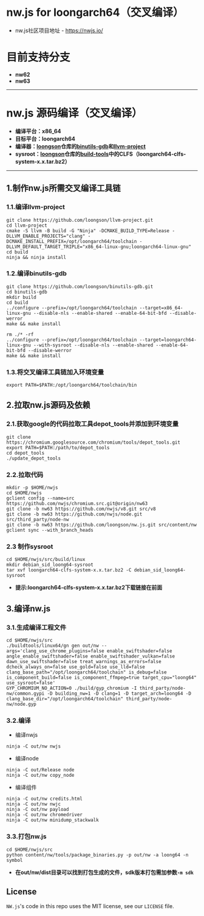 # nw.js for loongarch64（交叉编译）

* nw.js社区项目地址 - https://nwjs.io/
# 目前支持分支
* **nw62**
* **nw63**
-------
# nw.js 源码编译（交叉编译）
* **编译平台：x86_64**
* **目标平台：loongarch64**
* **编译器：[loongson](https://github.com/loongson)仓库的[binutils-gdb](https://github.com/loongson/binutils-gdb)和[llvm-project](https://github.com/loongson/llvm-project)**
* **sysroot：[loongson](https://github.com/loongson)仓库的[build-tools](https://github.com/loongson/build-tools)中的CLFS（loongarch64-clfs-system-x.x.tar.bz2）**
------
## 1.制作nw.js所需交叉编译工具链
### 1.1.编译llvm-project
```
git clone https://github.com/loongson/llvm-project.git
cd llvm-project
cmake -S llvm -B build -G "Ninja" -DCMAKE_BUILD_TYPE=Release -DLLVM_ENABLE_PROJECTS="clang" -DCMAKE_INSTALL_PREFIX=/opt/loongarch64/toolchain -DLLVM_DEFAULT_TARGET_TRIPLE="x86_64-linux-gnu;loongarch64-linux-gnu"
cd build
ninja && ninja install
```
### 1.2.编译binutils-gdb
```
git clone https://github.com/loongson/binutils-gdb.git
cd binutils-gdb
mkdir build
cd build
../configure --prefix=/opt/loongarch64/toolchain --target=x86_64-linux-gnu --disable-nls --enable-shared --enable-64-bit-bfd --disable-werror
make && make install

rm ./* -rf
../configure --prefix=/opt/loongarch64/toolchain --target=loongarch64-linux-gnu --with-sysroot --disable-nls --enable-shared --enable-64-bit-bfd --disable-werror
make && make install
```
### 1.3.将交叉编译工具链加入环境变量
```
export PATH=$PATH:/opt/loongarch64/toolchain/bin
```
## 2.拉取nw.js源码及依赖
### 2.1.获取google的代码拉取工具depot_tools并添加到环境变量
```
git clone https://chromium.googlesource.com/chromium/tools/depot_tools.git
export PATH=$PATH:/path/to/depot_tools
cd depot_tools
./update_depot_tools
```
### 2.2.拉取代码
```
mkdir -p $HOME/nwjs
cd $HOME/nwjs
gclient config --name=src https://github.com/nwjs/chromium.src.git@origin/nw63
git clone -b nw63 https://github.com/nwjs/v8.git src/v8
git clone -b nw63 https://github.com/nwjs/node.git src/third_party/node-nw
git clone -b nw63 https://github.com/loongson/nw.js.git src/content/nw
gclient sync --with_branch_heads
```
### 2.3 制作sysroot
```
cd $HOME/nwjs/src/build/linux
mkdir debian_sid_loong64-sysroot
tar xvf loongarch64-clfs-system-x.x.tar.bz2 -C debian_sid_loong64-sysroot
```
* **提示:loongarch64-clfs-system-x.x.tar.bz2下载链接在前面**
## 3.编译nw.js
### 3.1.生成编译工程文件
```
cd $HOME/nwjs/src
./buildtools/linux64/gn gen out/nw --args='clang_use_chrome_plugins=false enable_swiftshader=false angle_enable_swiftshader=false enable_swiftshader_vulkan=false dawn_use_swiftshader=false treat_warnings_as_errors=false dcheck_always_on=false use_gold=false use_lld=false clang_base_path="/opt/loongarch64/toolchain" is_debug=false is_component_build=false is_component_ffmpeg=true target_cpu="loong64" use_sysroot=false'
GYP_CHROMIUM_NO_ACTION=0 ./build/gyp_chromium -I third_party/node-nw/common.gypi -D building_nw=1 -D clang=1 -D target_arch=loong64 -D clang_base_dir="/opt/loongarch64/toolchain" third_party/node-nw/node.gyp
```
### 3.2.编译
* 编译nwjs
```
ninja -C out/nw nwjs
```
* 编译node
```
ninja -C out/Release node
ninja -C out/nw copy_node
```
* 编译组件
```
ninja -C out/nw credits.html
ninja -C out/nw nwjc
ninja -C out/nw payload
ninja -C out/nw chromedriver
ninja -C out/nw minidump_stackwalk
```
### 3.3.打包nw.js
```
cd $HOME/nwjs/src
python content/nw/tools/package_binaries.py -p out/nw -a loong64 -n symbol
```
* **在out/nw/dist目录可以找到打包生成的文件，sdk版本打包需加参数`-m sdk`**
## License

`NW.js`'s code in this repo uses the MIT license, see our `LICENSE` file.
